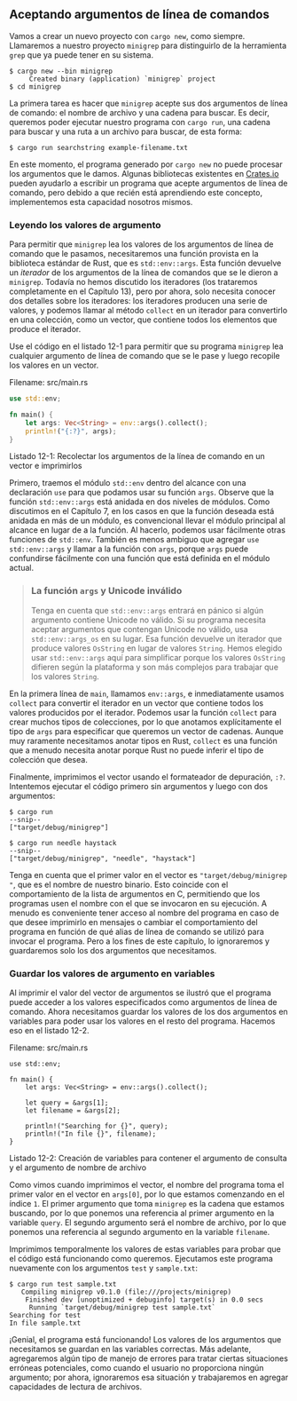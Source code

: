 ## Aceptando argumentos de línea de comandos

Vamos a crear un nuevo proyecto con `cargo new`, como siempre. Llamaremos a
nuestro proyecto `minigrep` para distinguirlo de la herramienta `grep` que ya
puede tener en su sistema.

```text
$ cargo new --bin minigrep
     Created binary (application) `minigrep` project
$ cd minigrep
```

La primera tarea es hacer que `minigrep` acepte sus dos argumentos de línea
de comando: el nombre de archivo y una cadena para buscar. Es decir, queremos
poder ejecutar nuestro programa con `cargo run`, una cadena para buscar y una
ruta a un archivo para buscar, de esta forma:

```text
$ cargo run searchstring example-filename.txt
```

En este momento, el programa generado por `cargo new` no puede procesar los
argumentos que le damos. Algunas bibliotecas existentes en
[Crates.io](https://crates.io/) pueden ayudarlo a escribir un programa que
acepte argumentos de línea de comando, pero debido a que recién está
aprendiendo este concepto, implementemos esta capacidad nosotros mismos.

### Leyendo los valores de argumento

Para permitir que `minigrep` lea los valores de los argumentos de línea de
comando que le pasamos, necesitaremos una función provista en la biblioteca
estándar de Rust, que es `std::env::args`. Esta función devuelve un
*iterador* de los argumentos de la línea de comandos que se le dieron a
`minigrep`. Todavía no hemos discutido los iteradores (los trataremos
completamente en el Capítulo 13), pero por ahora, solo necesita conocer dos
detalles sobre los iteradores: los iteradores producen una serie de valores,
y podemos llamar al método `collect` en un iterador para convertirlo en una
colección, como un vector, que contiene todos los elementos que produce el
iterador.

Use el código en el listado 12-1 para permitir que su programa `minigrep` lea
cualquier argumento de línea de comando que se le pase y luego recopile los
valores en un vector.

<span class="filename">Filename: src/main.rs</span>

```rust
use std::env;

fn main() {
    let args: Vec<String> = env::args().collect();
    println!("{:?}", args);
}
```

<span class="caption">Listado 12-1: Recolectar los argumentos de la línea de
comando en un vector e imprimirlos</span>

Primero, traemos el módulo `std::env` dentro del alcance con una declaración
`use` para que podamos usar su función `args`. Observe que la función
`std::env::args` está anidada en dos niveles de módulos. Como discutimos en
el Capítulo 7, en los casos en que la función deseada está anidada en más de
un módulo, es convencional llevar el módulo principal al alcance en lugar de
a la función. Al hacerlo, podemos usar fácilmente otras funciones de
`std::env`. También es menos ambiguo que agregar `use std::env::args` y
llamar a la función con `args`, porque `args` puede confundirse fácilmente
con una función que está definida en el módulo actual.

> ### La función `args` y Unicode inválido
>
> Tenga en cuenta que `std::env::args` entrará en pánico si algún argumento
> contiene Unicode no válido. Si su programa necesita aceptar argumentos que
> contengan Unicode no válido, usa `std::env::args_os` en su lugar. Esa
> función devuelve un iterador que produce valores `OsString` en lugar de
> valores `String`. Hemos elegido usar `std::env::args` aquí para simplificar
> porque los valores `OsString` difieren según la plataforma y son más
> complejos para trabajar que los valores `String`.

En la primera línea de `main`, llamamos `env::args`, e inmediatamente usamos
`collect` para convertir el iterador en un vector que contiene todos los
valores producidos por el iterador. Podemos usar la función `collect` para
crear muchos tipos de colecciones, por lo que anotamos explícitamente el tipo
de `args` para especificar que queremos un vector de cadenas. Aunque muy
raramente necesitamos anotar tipos en Rust, `collect` es una función que a
menudo necesita anotar porque Rust no puede inferir el tipo de colección que
desea.

Finalmente, imprimimos el vector usando el formateador de depuración, `:?`.
Intentemos ejecutar el código primero sin argumentos y luego con dos
argumentos:

```text
$ cargo run
--snip--
["target/debug/minigrep"]

$ cargo run needle haystack
--snip--
["target/debug/minigrep", "needle", "haystack"]
```

Tenga en cuenta que el primer valor en el vector es
`"target/debug/minigrep "`, que es el nombre de nuestro binario. Esto
coincide con el comportamiento de la lista de argumentos en C, permitiendo
que los programas usen el nombre con el que se invocaron en su ejecución. A
menudo es conveniente tener acceso al nombre del programa en caso de que
desee imprimirlo en mensajes o cambiar el comportamiento del programa en
función de qué alias de línea de comando se utilizó para invocar el programa.
Pero a los fines de este capítulo, lo ignoraremos y guardaremos solo los dos
argumentos que necesitamos.

### Guardar los valores de argumento en variables

Al imprimir el valor del vector de argumentos se ilustró que el programa
puede acceder a los valores especificados como argumentos de línea de
comando. Ahora necesitamos guardar los valores de los dos argumentos en
variables para poder usar los valores en el resto del programa. Hacemos eso
en el listado 12-2.

<span class="filename">Filename: src/main.rs</span>

```rust,should_panic
use std::env;

fn main() {
    let args: Vec<String> = env::args().collect();

    let query = &args[1];
    let filename = &args[2];

    println!("Searching for {}", query);
    println!("In file {}", filename);
}
```

<span class="caption">Listado 12-2: Creación de variables para contener el
argumento de consulta y el argumento de nombre de archivo</span>

Como vimos cuando imprimimos el vector, el nombre del programa toma el primer
valor en el vector en `args[0]`, por lo que estamos comenzando en el índice
`1`. El primer argumento que toma `minigrep` es la cadena que estamos
buscando, por lo que ponemos una referencia al primer argumento en la
variable `query`. El segundo argumento será el nombre de archivo, por lo que
ponemos una referencia al segundo argumento en la variable `filename`.

Imprimimos temporalmente los valores de estas variables para probar que el
código está funcionando como queremos. Ejecutamos este programa nuevamente
con los argumentos `test` y `sample.txt`:

```text
$ cargo run test sample.txt
   Compiling minigrep v0.1.0 (file:///projects/minigrep)
    Finished dev [unoptimized + debuginfo] target(s) in 0.0 secs
     Running `target/debug/minigrep test sample.txt`
Searching for test
In file sample.txt
```

¡Genial, el programa está funcionando! Los valores de los argumentos que
necesitamos se guardan en las variables correctas. Más adelante, agregaremos
algún tipo de manejo de errores para tratar ciertas situaciones erróneas
potenciales, como cuando el usuario no proporciona ningún argumento; por
ahora, ignoraremos esa situación y trabajaremos en agregar capacidades de
lectura de archivos.
